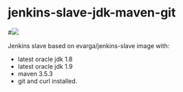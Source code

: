 # jenkins-slave-jdk-maven-git

#[![](https://images.microbadger.com/badges/image/mzagar/jenkins-slave-jdk-maven-git.svg)](https://microbadger.com/images/mzagar/jenkins-slave-jdk-maven-git "Get your own image badge on microbadger.com")

Jenkins slave based on evarga/jenkins-slave image with:

- latest oracle jdk 1.8
- latest oracle jdk 1.9
- maven 3.5.3
- git and curl installed.

